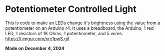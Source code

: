 # Potentiometer Controlled Light
This is code to make an LEDs change it's brightness using the value from a potentiometer on an Arduino r4. It uses a breadboard, the Arduino, 1 red LED, 1 resistors of 1K Ohms, 1 potentiometer, and 5 wires.
https://i.imgur.com/xre1pwS.gif

**Made on December 4, 2024**
